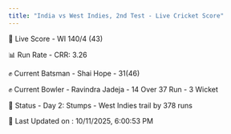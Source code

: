 ```yaml
---
title: "India vs West Indies, 2nd Test - Live Cricket Score"
---
```


🔴 Live Score - WI 140/4 (43)  

📊 Run Rate - CRR: 3.26  

✊ Current Batsman - Shai Hope - 31(46)  

✊ Current Bowler - Ravindra Jadeja - 14 Over 37 Run - 3 Wicket  

📑 Status - Day 2: Stumps - West Indies trail by 378 runs

📝 Last Updated on : 10/11/2025, 6:00:53 PM  

